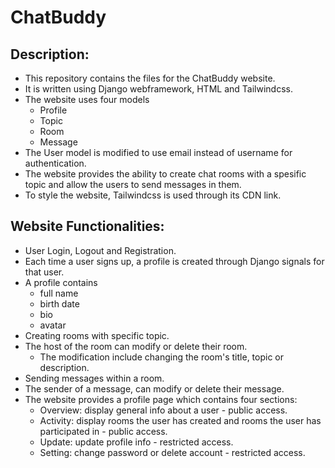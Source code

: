 # ChatBuddy

## Description:
- This repository contains the files for the ChatBuddy website.
- It is written using Django webframework, HTML and Tailwindcss.
- The website uses four models
  - Profile
  - Topic
  - Room
  - Message
- The User model is modified to use email instead of username for authentication.
- The website provides the ability to create chat rooms with a spesific topic and allow the users to send messages in them.
- To style the website, Tailwindcss is used through its CDN link.

## Website Functionalities:
- User Login, Logout and Registration.
- Each time a user signs up, a profile is created through Django signals for that user.
- A profile contains
  - full name
  - birth date
  - bio
  - avatar
- Creating rooms with specific topic.
- The host of the room can modify or delete their room.
  - The modification include changing the room's title, topic or description.
- Sending messages within a room.
- The sender of a message, can modify or delete their message.
- The website provides a profile page which contains four sections:
  - Overview: display general info about a user - public access.
  - Activity: display rooms the user has created and rooms the user has participated in - public access.
  - Update: update profile info - restricted access.
  - Setting: change password or delete account - restricted access.
